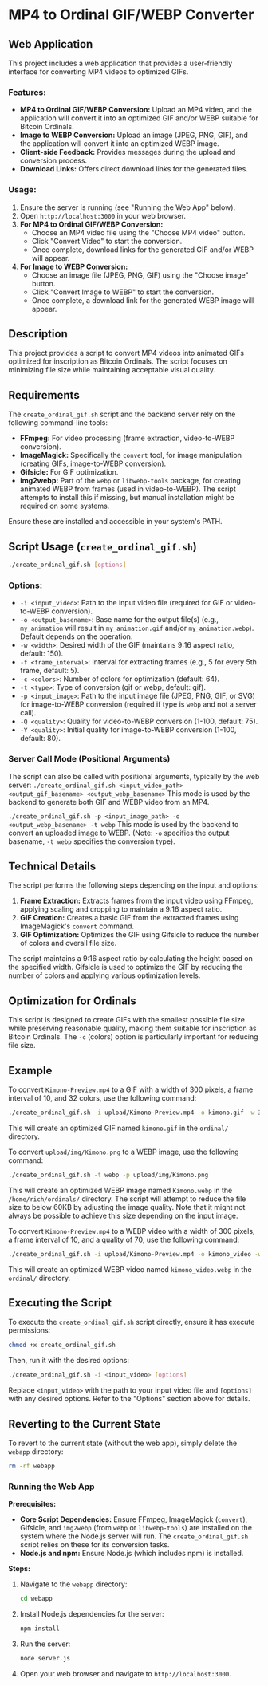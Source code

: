 # MP4 to Ordinal GIF/WEBP Converter

## Web Application

This project includes a web application that provides a user-friendly interface for converting MP4 videos to optimized GIFs.

### Features:
*   **MP4 to Ordinal GIF/WEBP Conversion:** Upload an MP4 video, and the application will convert it into an optimized GIF and/or WEBP suitable for Bitcoin Ordinals.
*   **Image to WEBP Conversion:** Upload an image (JPEG, PNG, GIF), and the application will convert it into an optimized WEBP image.
*   **Client-side Feedback:** Provides messages during the upload and conversion process.
*   **Download Links:** Offers direct download links for the generated files.

### Usage:
1.  Ensure the server is running (see "Running the Web App" below).
2.  Open `http://localhost:3000` in your web browser.
3.  **For MP4 to Ordinal GIF/WEBP Conversion:**
    *   Choose an MP4 video file using the "Choose MP4 video" button.
    *   Click "Convert Video" to start the conversion.
    *   Once complete, download links for the generated GIF and/or WEBP will appear.
4.  **For Image to WEBP Conversion:**
    *   Choose an image file (JPEG, PNG, GIF) using the "Choose image" button.
    *   Click "Convert Image to WEBP" to start the conversion.
    *   Once complete, a download link for the generated WEBP image will appear.


## Description
This project provides a script to convert MP4 videos into animated GIFs optimized for inscription as Bitcoin Ordinals. The script focuses on minimizing file size while maintaining acceptable visual quality.

## Requirements
The `create_ordinal_gif.sh` script and the backend server rely on the following command-line tools:
*   **FFmpeg:** For video processing (frame extraction, video-to-WEBP conversion).
*   **ImageMagick:** Specifically the `convert` tool, for image manipulation (creating GIFs, image-to-WEBP conversion).
*   **Gifsicle:** For GIF optimization.
*   **img2webp:** Part of the `webp` or `libwebp-tools` package, for creating animated WEBP from frames (used in video-to-WEBP). The script attempts to install this if missing, but manual installation might be required on some systems.

Ensure these are installed and accessible in your system's PATH.

## Script Usage (`create_ordinal_gif.sh`)
```bash
./create_ordinal_gif.sh [options]
```

### Options:
*   `-i <input_video>`: Path to the input video file (required for GIF or video-to-WEBP conversion).
*   `-o <output_basename>`: Base name for the output file(s) (e.g., `my_animation` will result in `my_animation.gif` and/or `my_animation.webp`). Default depends on the operation.
*   `-w <width>`: Desired width of the GIF (maintains 9:16 aspect ratio, default: 150).
*   `-f <frame_interval>`: Interval for extracting frames (e.g., 5 for every 5th frame, default: 5).
*   `-c <colors>`: Number of colors for optimization (default: 64).
*   `-t <type>`: Type of conversion (gif or webp, default: gif).
*   `-p <input_image>`: Path to the input image file (JPEG, PNG, GIF, or SVG) for image-to-WEBP conversion (required if type is `webp` and not a server call).
*   `-Q <quality>`: Quality for video-to-WEBP conversion (1-100, default: 75).
*   `-Y <quality>`: Initial quality for image-to-WEBP conversion (1-100, default: 80).

### Server Call Mode (Positional Arguments)
The script can also be called with positional arguments, typically by the web server:
`./create_ordinal_gif.sh <input_video_path> <output_gif_basename> <output_webp_basename>`
This mode is used by the backend to generate both GIF and WEBP video from an MP4.

`./create_ordinal_gif.sh -p <input_image_path> -o <output_webp_basename> -t webp`
This mode is used by the backend to convert an uploaded image to WEBP. (Note: `-o` specifies the output basename, `-t webp` specifies the conversion type).


## Technical Details
The script performs the following steps depending on the input and options:
1.  **Frame Extraction:** Extracts frames from the input video using FFmpeg, applying scaling and cropping to maintain a 9:16 aspect ratio.
2.  **GIF Creation:** Creates a basic GIF from the extracted frames using ImageMagick's `convert` command.
3.  **GIF Optimization:** Optimizes the GIF using Gifsicle to reduce the number of colors and overall file size.

The script maintains a 9:16 aspect ratio by calculating the height based on the specified width. Gifsicle is used to optimize the GIF by reducing the number of colors and applying various optimization levels.

## Optimization for Ordinals
This script is designed to create GIFs with the smallest possible file size while preserving reasonable quality, making them suitable for inscription as Bitcoin Ordinals. The `-c` (colors) option is particularly important for reducing file size.

## Example
To convert `Kimono-Preview.mp4` to a GIF with a width of 300 pixels, a frame interval of 10, and 32 colors, use the following command:
```bash
./create_ordinal_gif.sh -i upload/Kimono-Preview.mp4 -o kimono.gif -w 300 -f 10 -c 32
```
This will create an optimized GIF named `kimono.gif` in the `ordinal/` directory.

To convert `upload/img/Kimono.png` to a WEBP image, use the following command:
```bash
./create_ordinal_gif.sh -t webp -p upload/img/Kimono.png
```
This will create an optimized WEBP image named `Kimono.webp` in the `/home/rich/ordinals/` directory. The script will attempt to reduce the file size to below 60KB by adjusting the image quality. Note that it might not always be possible to achieve this size depending on the input image.

To convert `Kimono-Preview.mp4` to a WEBP video with a width of 300 pixels, a frame interval of 10, and a quality of 70, use the following command:
```bash
./create_ordinal_gif.sh -i upload/Kimono-Preview.mp4 -o kimono_video -w 300 -f 10 -Q 70 -t webp
```
This will create an optimized WEBP video named `kimono_video.webp` in the `ordinal/` directory.

## Executing the Script

To execute the `create_ordinal_gif.sh` script directly, ensure it has execute permissions:
```bash
chmod +x create_ordinal_gif.sh
```
Then, run it with the desired options:
```bash
./create_ordinal_gif.sh -i <input_video> [options]
```
Replace `<input_video>` with the path to your input video file and `[options]` with any desired options. Refer to the "Options" section above for details.

## Reverting to the Current State

To revert to the current state (without the web app), simply delete the `webapp` directory:

```bash
rm -rf webapp
```

### Running the Web App

**Prerequisites:**
*   **Core Script Dependencies:** Ensure FFmpeg, ImageMagick (`convert`), Gifsicle, and `img2webp` (from `webp` or `libwebp-tools`) are installed on the system where the Node.js server will run. The `create_ordinal_gif.sh` script relies on these for its conversion tasks.
*   **Node.js and npm:** Ensure Node.js (which includes npm) is installed.

**Steps:**
1.  Navigate to the `webapp` directory:
    ```bash
    cd webapp
    ```
2.  Install Node.js dependencies for the server:
    ```bash
    npm install
    ```
3.  Run the server:
    ```bash
    node server.js
    ```
4.  Open your web browser and navigate to `http://localhost:3000`.
